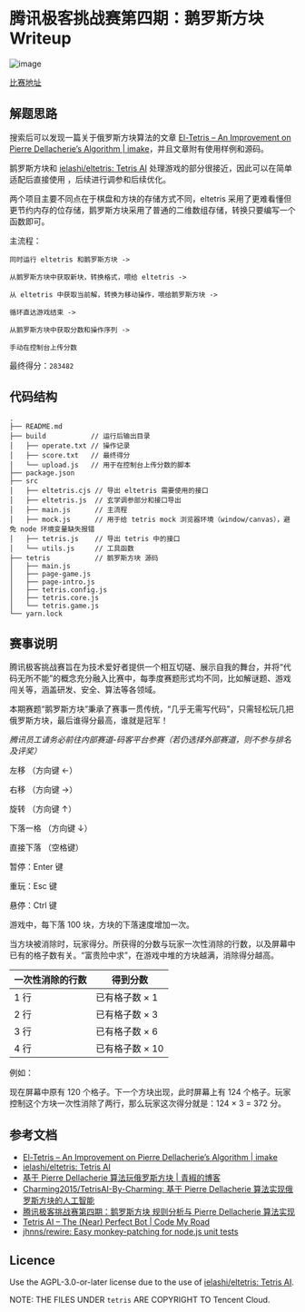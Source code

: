 # 腾讯极客挑战赛第四期：鹅罗斯方块 Writeup

![image](https://user-images.githubusercontent.com/18554747/128637613-c176e586-f479-486b-981e-f70236866191.gif)

[比赛地址](https://cloud.tencent.com/developer/competition/introduction/10015)

## 解题思路

搜索后可以发现一篇关于俄罗斯方块算法的文章 [El-Tetris – An Improvement on Pierre Dellacherie’s Algorithm | imake](https://imake.ninja/el-tetris-an-improvement-on-pierre-dellacheries-algorithm/)，并且文章附有使用样例和源码。

鹅罗斯方块和 [ielashi/eltetris: Tetris AI](https://github.com/ielashi/eltetris) 处理游戏的部分很接近，因此可以在简单适配后直接使用 ，后续进行调参和后续优化。

两个项目主要不同点在于棋盘和方块的存储方式不同，eltetris 采用了更难看懂但更节约内存的位存储，鹅罗斯方块采用了普通的二维数组存储，转换只要编写一个函数即可。

主流程：

```
同时运行 eltetris 和鹅罗斯方块 ->

从鹅罗斯方块中获取新块，转换格式，喂给 eltetris ->

从 eltetris 中获取当前解，转换为移动操作，喂给鹅罗斯方块 ->

循环直达游戏结束 ->

从鹅罗斯方块中获取分数和操作序列 ->

手动在控制台上传分数
```

最终得分：`283482`

## 代码结构

```
.
├── README.md
├── build           // 运行后输出目录
│   ├── operate.txt // 操作记录
│   ├── score.txt   // 最终得分
│   └── upload.js   // 用于在控制台上传分数的脚本
├── package.json
├── src
│   ├── eltetris.cjs // 导出 eltetris 需要使用的接口
│   ├── eltetris.js  // 玄学调参部分和接口导出
│   ├── main.js      // 主流程
│   ├── mock.js      // 用于给 tetris mock 浏览器环境（window/canvas），避免 node 环境变量缺失报错
│   ├── tetris.js    // 导出 tetris 中的接口
│   └── utils.js     // 工具函数
├── tetris           // 鹅罗斯方块 源码
│   ├── main.js
│   ├── page-game.js
│   ├── page-intro.js
│   ├── tetris.config.js
│   ├── tetris.core.js
│   └── tetris.game.js
└── yarn.lock
```

## 赛事说明

腾讯极客挑战赛旨在为技术爱好者提供一个相互切磋、展示自我的舞台，并将“代码无所不能”的概念充分融入比赛中，每季度赛题形式均不同，比如解谜题、游戏闯关等，涵盖研发、安全、算法等各领域。

本期赛题“鹅罗斯方块”秉承了赛事一贯传统，“几乎无需写代码”，只需轻松玩几把俄罗斯方块，最后谁得分最高，谁就是冠军！

_腾讯员工请务必前往内部赛道-码客平台参赛（若仍选择外部赛道，则不参与排名及评奖）_

左移 （方向键 ←）

右移 （方向键 →）

旋转 （方向键 ↑）

下落一格 （方向键 ↓）

直接下落 （空格键）

暂停：Enter 键

重玩：Esc 键

悬停：Ctrl 键

游戏中，每下落 100 块，方块的下落速度增加一次。

当方块被消除时，玩家得分。所获得的分数与玩家一次性消除的行数，以及屏幕中已有的格子数有关。“富贵险中求”，在游戏中堆的方块越满，消除得分越高。

| 一次性消除的行数 | 得到分数        |
| ---------------- | --------------- |
| 1 行             | 已有格子数 × 1  |
| 2 行             | 已有格子数 × 3  |
| 3 行             | 已有格子数 × 6  |
| 4 行             | 已有格子数 × 10 |

例如：

现在屏幕中原有 120 个格子。下一个方块出现，此时屏幕上有 124 个格子。玩家控制这个方块一次性消除了两行，那么玩家这次得分就是：124 × 3 = 372 分。

## 参考文档

- [El-Tetris – An Improvement on Pierre Dellacherie’s Algorithm | imake](https://imake.ninja/el-tetris-an-improvement-on-pierre-dellacheries-algorithm/)
- [ielashi/eltetris: Tetris AI](https://github.com/ielashi/eltetris)
- [基于 Pierre Dellacherie 算法玩俄罗斯方块 | 青椒的博客](https://www.zhanghangkui.com/2020/09/03/tetris2/)
- [Charming2015/TetrisAI-By-Charming: 基于 Pierre Dellacherie 算法实现俄罗斯方块的人工智能](https://github.com/Charming2015/TetrisAI-By-Charming)
- [腾讯极客挑战赛第四期：鹅罗斯方块 规则分析与 Pierre Dellacherie 算法实现](https://segmentfault.com/a/1190000040460501)
- [Tetris AI – The (Near) Perfect Bot | Code My Road](https://codemyroad.wordpress.com/2013/04/14/tetris-ai-the-near-perfect-player/)
- [jhnns/rewire: Easy monkey-patching for node.js unit tests](https://github.com/jhnns/rewire)

## Licence

Use the AGPL-3.0-or-later license due to the use of [ielashi/eltetris: Tetris AI](https://github.com/ielashi/eltetris).

NOTE: THE FILES UNDER `tetris` ARE COPYRIGHT TO Tencent Cloud.

